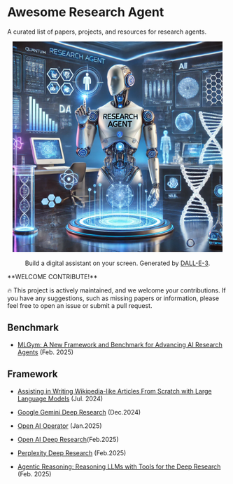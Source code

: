 # Awesome Research Agent

A curated list of papers, projects, and resources for research agents.
<p align="center">
<img src="assets/agent.webp" width="480px"/>   
</p>
<p align="center">
Build a digital assistant on your screen. Generated by <a href="https://openai.com/index/dall-e-3/">DALL-E-3</a>.
</p>
**WELCOME CONTRIBUTE!**

🔥 This project is actively maintained, and we welcome your contributions. If you have any suggestions, such as missing papers or information, please feel free to open an issue or submit a pull request.

## Benchmark
+ [MLGym: A New Framework and Benchmark for Advancing AI Research Agents](https://arxiv.org/abs/2502.14499) (Feb. 2025)



## Framework
+ [Assisting in Writing Wikipedia-like Articles From Scratch with Large Language Models](https://arxiv.org/abs/2402.14207) (Jul. 2024)

+ [Google Gemini Deep Research](https://gemini.google/overview/deep-research/) (Dec.2024)

+ [Open AI Operator](https://openai.com/index/introducing-operator/) (Jan.2025)

+ [Open AI Deep Research](https://openai.com/index/introducing-deep-research/)(Feb.2025)
  
+ [Perplexity Deep Research](https://www.perplexity.ai/hub/blog/introducing-perplexity-deep-research) (Feb.2025)

+ [Agentic Reasoning: Reasoning LLMs with Tools for the Deep Research](https://arxiv.org/abs/2502.04644) (Feb. 2025)

